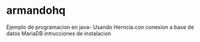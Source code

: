 # armandohq
Ejemplo de programacion en java- Usando Herncia.con conexion  a base de datos MariaDB
intrucciones de instalacion
